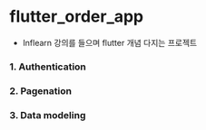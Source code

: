 # flutter_order_app

- Inflearn 강의를 들으며 flutter 개념 다지는 프로젝트

### 1. Authentication

### 2. Pagenation

### 3. Data modeling

